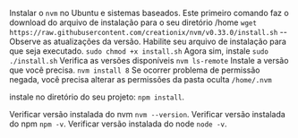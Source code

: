 Instalar o `nvm` no Ubuntu e sistemas baseados.
Este primeiro comando faz o download do arquivo de instalação para o seu diretório /home
`wget https://raw.githubusercontent.com/creationix/nvm/v0.33.0/install.sh` -- Observe as atualizações da versão.
Habilite seu arquivo de instalação para que seja executado.
`sudo chmod +x install.sh`
Agora sim, instale
`sudo ./install.sh`
Verifica as versões disponíveis
`nvm ls-remote`
Instale a versão que você precisa.
`nvm install 8`
Se ocorrer problema de permissão negada, você precisa alterar as permissões da pasta oculta `/home/.nvm`

instale no diretório do seu projeto: `npm install`.

Verificar versão instalada do nvm `nvm --version`.
Verificar versão instalada do npm `npm -v`.
Verificar versão instalada do node `node -v`.
